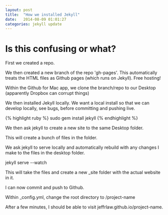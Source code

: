 ```yaml
---
layout: post
title:  "How we installed Jekyll"
date:   2014-08-09 01:01:27
categories: jekyll update
---
```


# Is this confusing or what?

First we created a repo.

We then created a new branch of the repo 'gh-pages'. This automatically treats the HTML files as Github pages (which runs on Jekyll). Free hosting!

Within the Github for Mac app, we clone the branch/repo to our Desktop (apparently Dropbox can corrupt things)

We then installed Jekyll locally. We want a local install so that we can develop locally, see bugs, before committing and pushing live.

{% highlight ruby %}
sudo gem install jekyll
{% endhighlight %}

We then ask jekyll to create a new site to the same Desktop folder.

This will create a bunch of files in the folder.

We ask jekyll to serve locally and automatically rebuild with any changes I make to the files in the desktop folder.

jekyll serve --watch

This will take the files and create a new _site folder with the actual website in it.

I can now commit and push to Github.

Within _config.yml, change the root directory to /project-name

After a few minutes, I should be able to visit jeffrlaw.github.io/project-name.